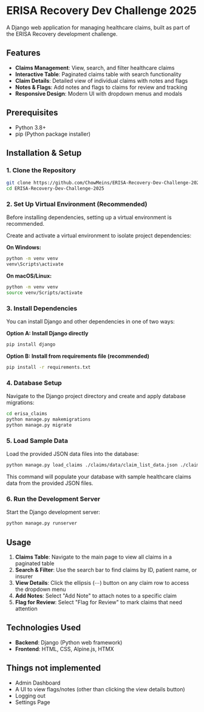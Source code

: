# ERISA Recovery Dev Challenge 2025

A Django web application for managing healthcare claims, built as part of the ERISA Recovery development challenge.

## Features

- **Claims Management**: View, search, and filter healthcare claims
- **Interactive Table**: Paginated claims table with search functionality
- **Claim Details**: Detailed view of individual claims with notes and flags
- **Notes & Flags**: Add notes and flags to claims for review and tracking
- **Responsive Design**: Modern UI with dropdown menus and modals

## Prerequisites

- Python 3.8+ 
- pip (Python package installer)

## Installation & Setup

### 1. Clone the Repository
```bash
git clone https://github.com/ChowMeins/ERISA-Recovery-Dev-Challenge-2025.git
cd ERISA-Recovery-Dev-Challenge-2025
```

### 2. Set Up Virtual Environment (Recommended)

Before installing dependencies, setting up a virtual environment is recommended.

Create and activate a virtual environment to isolate project dependencies:

**On Windows:**
```bash
python -m venv venv
venv\Scripts\activate
```

**On macOS/Linux:**
```bash
python -m venv venv
source venv/Scripts/activate
```

### 3. Install Dependencies

You can install Django and other dependencies in one of two ways:

**Option A: Install Django directly**
```bash
pip install django
```

**Option B: Install from requirements file (recommended)**
```bash
pip install -r requirements.txt
```

### 4. Database Setup

Navigate to the Django project directory and create and apply database migrations:
```bash
cd erisa_claims
python manage.py makemigrations
python manage.py migrate
```

### 5. Load Sample Data

Load the provided JSON data files into the database:
```bash
python manage.py load_claims ./claims/data/claim_list_data.json ./claims/data/claim_detail_data.json
```

This command will populate your database with sample healthcare claims data from the provided JSON files.

### 6. Run the Development Server

Start the Django development server:
```bash
python manage.py runserver
```

## Usage

1. **Claims Table**: Navigate to the main page to view all claims in a paginated table
2. **Search & Filter**: Use the search bar to find claims by ID, patient name, or insurer
3. **View Details**: Click the ellipsis (⋯) button on any claim row to access the dropdown menu
4. **Add Notes**: Select "Add Note" to attach notes to a specific claim
5. **Flag for Review**: Select "Flag for Review" to mark claims that need attention

## Technologies Used

- **Backend**: Django (Python web framework)
- **Frontend**: HTML, CSS, Alpine.js, HTMX


## Things not implemented
- Admin Dashboard
- A UI to view flags/notes (other than clicking the view details button)
- Logging out
- Settings Page
